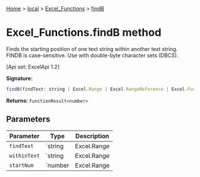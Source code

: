 [Home](./index) &gt; [local](local.md) &gt; [Excel\_Functions](local.excel_functions.md) &gt; [findB](local.excel_functions.findb.md)

# Excel\_Functions.findB method

Finds the starting position of one text string within another text string. FINDB is case-sensitive. Use with double-byte character sets (DBCS). 

 \[Api set: ExcelApi 1.2\]

**Signature:**
```javascript
findB(findText: string | Excel.Range | Excel.RangeReference | Excel.FunctionResult<any>, withinText: string | Excel.Range | Excel.RangeReference | Excel.FunctionResult<any>, startNum?: number | Excel.Range | Excel.RangeReference | Excel.FunctionResult<any>): FunctionResult<number>;
```
**Returns:** `FunctionResult<number>`

## Parameters

|  Parameter | Type | Description |
|  --- | --- | --- |
|  `findText` | `string | Excel.Range | Excel.RangeReference | Excel.FunctionResult<any>` |  |
|  `withinText` | `string | Excel.Range | Excel.RangeReference | Excel.FunctionResult<any>` |  |
|  `startNum` | `number | Excel.Range | Excel.RangeReference | Excel.FunctionResult<any>` |  |

